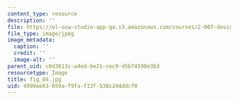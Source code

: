 ```yaml
---
content_type: resource
description: ''
file: https://ol-ocw-studio-app-qa.s3.amazonaws.com/courses/2-007-design-and-manufacturing-i-spring-2009/4999ee03059af9faf13f538c244ddcf0_fig_04.jpg
file_type: image/jpeg
image_metadata:
  caption: ''
  credit: ''
  image-alt: ''
parent_uid: c0d3813c-a4ed-be21-cec9-d5b74598e3b3
resourcetype: Image
title: fig_04.jpg
uid: 4999ee03-059a-f9fa-f13f-538c244ddcf0
---
```

